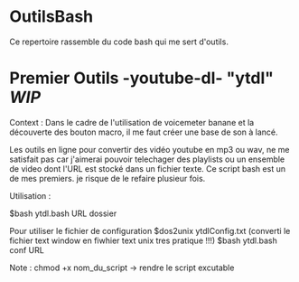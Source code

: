 # OutilsBash
Ce repertoire rassemble du code bash qui me sert d'outils.

# Premier Outils -youtube-dl- "ytdl" *WIP*

Context : Dans le cadre de l'utilisation de voicemeter banane et la découverte des bouton macro, il me faut créer une base de son à lancé.

Les outils en ligne pour convertir des vidéo youtube en mp3 ou wav, ne me satisfait pas car j'aimerai pouvoir telechager des playlists ou un ensemble de video dont l'URL est stocké dans un fichier texte.
Ce script bash est un de mes premiers. je risque de le refaire plusieur fois. 

Utilisation :

$bash ytdl.bash URL dossier

Pour utiliser le fichier de configuration
$dos2unix ytdlConfig.txt (converti le fichier text window en fiwhier text unix tres pratique !!!)
$bash ytdl.bash conf URL

Note : chmod +x nom_du_script -> rendre le script excutable